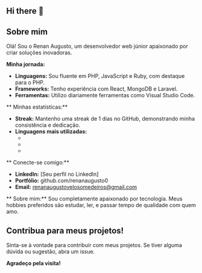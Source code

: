 ## Hi there 👋

<!--
**renanaugusto0/renanaugusto0** is a ✨ _special_ ✨ repository because its `README.md` (this file) appears on your GitHub profile.

Here are some ideas to get you started:

- 🔭 I’m currently working on ...
- 🌱 I’m currently learning ...
- 👯 I’m looking to collaborate on ...
- 🤔 I’m looking for help with ...
- 💬 Ask me about ...
- 📫 How to reach me: ...
- 😄 Pronouns: ...
- ⚡ Fun fact: ...
-->
##  Sobre mim

Olá! Sou o Renan Augusto, um desenvolvedor web júnior apaixonado por criar soluções inovadoras. ‍

**Minha jornada:**
* **Linguagens:** Sou fluente em PHP, JavaScript e Ruby, com destaque para o PHP.
* **Frameworks:** Tenho experiência com React, MongoDB e Laravel.
* **Ferramentas:** Utilizo diariamente ferramentas como Visual Studio Code.

** Minhas estatísticas:**
* **Streak:**  Mantenho uma streak de 1 dias no GitHub, demonstrando minha consistência e dedicação.
* **Linguagens mais utilizadas:** 
    * [PHP]: 60%
    * [Ruby]: 30%
    * [JavaScript]: 10%


** Conecte-se comigo:**
* **LinkedIn:** [Seu perfil no LinkedIn]
* **Portfólio:** github.com/renanaugusto0
* **Email:** renanaugustovelosomedeiros@gmail.com

** Sobre mim:**
Sou completamente apaixonado por tecnologia. Meus hobbies preferidos são estudar, ler, e passar tempo de qualidade com quem amo.

##  Contribua para meus projetos!
Sinta-se à vontade para contribuir com meus projetos. Se tiver alguma dúvida ou sugestão, abra um issue.

**Agradeço pela visita!**



